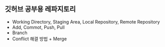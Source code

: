 ## 깃허브 공부용 레파지토리

- Working Directory, Staging Area, Local Repository, Remote Repository
- Add, Commot, Push, Pull
- Branch
- Conflict 해결 방법 + Merge

